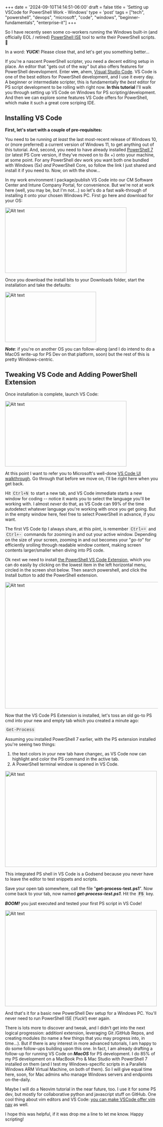 +++
date = '2024-09-10T14:14:51-06:00'
draft = false
title = 'Setting up VSCode for PowerShell Work - Windows'
type = 'post'
tags = ["tech", "powershell", "devops", "microsoft", "code", "windows", "beginner-fundamentals", "enterprise-it"]
+++

<style>
/* Base style for code blocks */
.code-block {
    padding: 15px;                    /* Padding around the code */
    font-family: 'Courier New', Courier, monospace; /* Monospace font */
    white-space: pre-wrap;            /* Preserve whitespace and wrap lines */
    border-radius: 5px;               /* Rounded corners */
    overflow-x: auto;                 /* Horizontal scroll if needed */
    margin: 20px 0;                   /* Vertical spacing */
    /* Default colors (light mode) */
    background-color: #f5f5f5;        /* Light gray background */
    border: 1px solid #ddd;           /* Light border */
    color: #333;                      /* Dark text for readability */
}

/* Style for inline monospace text */
.mono {
    font-family: 'Courier New', Courier, monospace; /* Monospace font */
    background-color: #f0f0f0;        /* Light background to highlight */
    padding: 2px 4px;                  /* Padding around text */
    border-radius: 3px;                /* Rounded corners */
}

/* Dark mode overrides for code blocks */
@media (prefers-color-scheme: dark) {
    .code-block {
        background-color: #2d2d2d;    /* Dark background */
        border: 1px solid #555;        /* Darker border */
        color: #f8f8f2;                /* Light text for readability */
    }

    .mono {
        background-color: #3c3c3c;     /* Darker background for inline code */
        color: #f8f8f2;                /* Light text */
    }
}

/* Optional: Light mode overrides (for explicitness) */
@media (prefers-color-scheme: light) {
    .code-block {
        background-color: #f5f5f5;     /* Light gray background */
        border: 1px solid #ddd;        /* Light border */
        color: #333;                   /* Dark text */
    }

    .mono {
        background-color: #f0f0f0;     /* Light background */
        color: #333;                   /* Dark text */
    }
}
</style>

So I have recently seen some co-workers running the Windows built-in (and officially EOL / retired) <a href="https://learn.microsoft.com/en-us/powershell/scripting/windows-powershell/ise/introducing-the-windows-powershell-ise?view=powershell-7.4">PowerShell ISE</a> tool to write their PowerShell scripts. 😬<br />  

In a word: ***YUCK***! Please close that, and let's get you something better... <br />

If you're a nascent PowerShell scripter, you need a decent editing setup in place. An editor that "gets out of the way" but also offers features for PowerShell devevlopment.  Enter ~~vim~~, ahem, <a href="https://code.visualstudio.com">Visual Studio Code</a>. VS Code is one of the best editors for PowerShell development, and I use it every day.  A beginner or intermediate scripter, this is fundamentally the *best* editor for PS script development to be rolling with right now.  **In this tutorial** I'll walk you through setting up VS Code on Windows for PS scripting/development.  And then we can explore some features VS Code offers for PowerShell, which make it such a great core scriping IDE. <br />

## Installing VS Code

**First, let's start with a couple of pre-requisites:** <br /> 

You need to be running *at least* the last most-recent release of Windows 10, or (more preferred) a current version of Windows 11, to get anything out of this tutorial.  And, second, you need to have already installed <a href="https://learn.microsoft.com/en-us/powershell/scripting/install/installing-powershell-on-windows?view=powershell-7.4">PowerShell 7</a> (or latest PS Core version, if they've moved on to 8x +) onto your machine, at some point.  For any PowerShell dev work you want both one bundled with Windows (5x) *and* PowerShell Core, so follow the link I just shared and install it if you need to.   Now, on with the show... <br />

In my work environment I package/publish VS Code into our CM Software Center and Intune Company Portal, for convenience.  But we're not at work here (well, you may be, but I'm not...) so let's do a fast walk-through of installing it onto your chosen Windows PC. First go here and download for your OS:<br />

<div class="image-row">
  <img src="https://julianwest.me/Blog/posts/images/download-vs-code.jpeg" alt="Alt text" width="400" height="215">
</div>

Once you download the install bits to your Downloads folder, start the installation and take the defaults: <br />

<div class="image-row">
  <img src="https://julianwest.me/Blog/posts/images/install-vscode.jpeg" alt="Alt text" width="300" height="165">
</div>

***Note***: if you're on another OS you can follow-along (and I do intend to do a MacOS write-up for PS Dev on that platform, soon) but the rest of this is pretty Windows-centric.

## Tweaking VS Code and Adding PowerShell Extension

Once installation is complete, launch VS Code:

<div class="image-row">
  <img src="https://julianwest.me/Blog/posts/images/VSCode.jpeg" alt="Alt text" width="400" height="215">
</div>

At this point I want to refer you to Microsoft's well-done <a href="https://code.visualstudio.com/docs/getstarted/userinterface">VS Code UI walkthrough</a>.  Go through that before we move on, I'll be right here when you get back.  <br /> 

Hit <span class="mono">Ctrl+N</span> to start a new tab, and VS Code immediate starts a new window for coding -- notice it wants you to select the language you'll be working with.  I almost *never* do that, as VS Code can 99% of the time autodetect whatever language you're working with once you get going.  But in the empty window here, feel free to select PowerShell in advance, if you want. <br />

The first VS Code tip I always share, at this piint, is remember <span class="mono">Ctrl+=</span> and <span class="mono">Ctrl+-</span> commands for zooming in and out your active window.  Depending on the size of your screen, zooming in and out becomes your "*go-to*" for efficiently srolling through readable window content, making screen contents larger/smaller when diving into PS code.  <br />

Ok next we need to install <a href="https://marketplace.visualstudio.com/items?itemName=ms-vscode.PowerShell">the PowerShell VS Code Extension</a>, which you can do easily by clicking on the lowest item in the left horizontal menu, circled in the screen shot below.  Then search powershell, and click the Install button to add the PowerShell extension.  <br />

<div class="image-row">
  <img src="https://julianwest.me/Blog/posts/images/vscode-ps-extension.jpeg" alt="Alt text" width="600" height="415">
</div>

Now that the VS Code PS Extension is installed, let's toss an old go-to PS cmd into your new and empty tab which you created a minute ago: <br />

<span class="mono">Get-Process</span> <br />

Assuming you installed PowerShell 7 earlier, with the PS extension installed you're seeing two things: 

1. the text colors in your new tab have changec, as VS Code now can highlight and color the PS command in the active tab.
2. A PowerShell terminal window is opened in VS Code.

<div class="image-row">
  <img src="https://julianwest.me/Blog/posts/images/vs-code-ps-terminal.jpeg" alt="Alt text" width="500" height="315">
</div>

This integrated PS shell in VS Code is a Godsend because you never have to leave the editor to test snippets and scripts. <br />

Save your open tab somewhere, call the file "**get-process-test.ps1**".  Now come back to your tab, now named ***get-process-test.ps1***.  Hit the <b><span class="mono">F5</span></b> key.  <br />

***BOOM!*** you just executed and tested your first PS script in VS Code! 

<div class="image-row">
  <img src="https://julianwest.me/Blog/posts/images/vs-code-ps-terminal.jpeg" alt="Alt text" width="500" height="315">
</div>

And that's it for a basic new PowerShell Dev setup for a Windows PC.  You'll never need to run PowerShell ISE (*Yuck*!) ever again.  <br /> 

There is lots more to discover and tweak, and I didn't get into the next logical progression: additionl extension, leveraging Git /GitHub Repos, and creating modules (to name a few things that you may progress into, in time...).  But if there is any interest in more advanced tutorials, I am happy to do some follow-ups building upon this one.   In fact, I am already drafting a follow-up for running VS Code on ***MacOS*** for PS development.  I do 85% of my PS development on a MacBook Pro & Mac Studio with PowerShell 7 installed on them (and I test my Windows-specific scripts in a Parallels Windows ARM Virtual Machine, on both of them).  So I will give equal time here, soon, for Mac admins who manage Windows servers and endpoints on-the-daily.  <br /> 

Maybe I will do a Neovim tutorial in the near future, too.  I use it for some PS dev, but mostly for collaborative python and javascript stuff on GitHub.  One cool thing about vim editors and VS Code: <a href="https://marketplace.visualstudio.com/items?itemName=vscodevim.vim">you can make VSCode offer vim nav</a> as well. <br />

I hope this was helpful, if it was drop me a line to let me know.  Happy scripting!